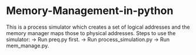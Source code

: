 # Memory-Management-in-python
This is a process simulator which creates a set of logical addresses and the memory manager maps those to physical addresses.
Steps to use the simulator:
-> Run preq.py first.
-> Run process_simulation.py 
-> Run mem_manage.py. 
